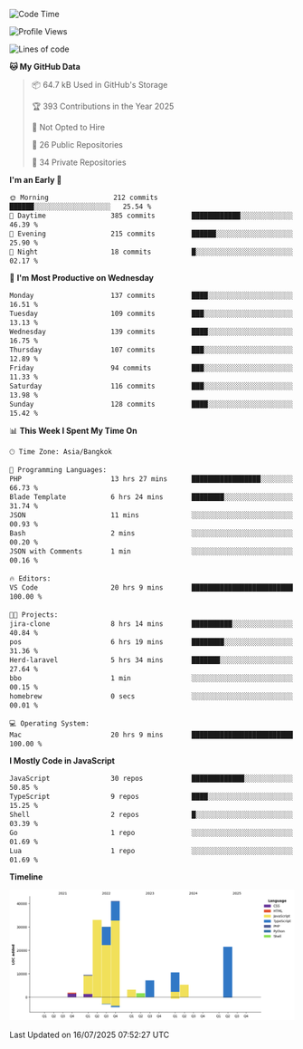 <!--START_SECTION:waka-->
![Code Time](http://img.shields.io/badge/Code%20Time-1%2C519%20hrs%2019%20mins-blue)

![Profile Views](http://img.shields.io/badge/Profile%20Views-126-blue)

![Lines of code](https://img.shields.io/badge/From%20Hello%20World%20I%27ve%20Written-164.7%20thousand%20lines%20of%20code-blue)

**🐱 My GitHub Data** 

> 📦 64.7 kB Used in GitHub's Storage 
 > 
> 🏆 393 Contributions in the Year 2025
 > 
> 🚫 Not Opted to Hire
 > 
> 📜 26 Public Repositories 
 > 
> 🔑 34 Private Repositories 
 > 
**I'm an Early 🐤** 

```text
🌞 Morning                212 commits         ██████░░░░░░░░░░░░░░░░░░░   25.54 % 
🌆 Daytime                385 commits         ████████████░░░░░░░░░░░░░   46.39 % 
🌃 Evening                215 commits         ██████░░░░░░░░░░░░░░░░░░░   25.90 % 
🌙 Night                  18 commits          █░░░░░░░░░░░░░░░░░░░░░░░░   02.17 % 
```
📅 **I'm Most Productive on Wednesday** 

```text
Monday                   137 commits         ████░░░░░░░░░░░░░░░░░░░░░   16.51 % 
Tuesday                  109 commits         ███░░░░░░░░░░░░░░░░░░░░░░   13.13 % 
Wednesday                139 commits         ████░░░░░░░░░░░░░░░░░░░░░   16.75 % 
Thursday                 107 commits         ███░░░░░░░░░░░░░░░░░░░░░░   12.89 % 
Friday                   94 commits          ███░░░░░░░░░░░░░░░░░░░░░░   11.33 % 
Saturday                 116 commits         ███░░░░░░░░░░░░░░░░░░░░░░   13.98 % 
Sunday                   128 commits         ████░░░░░░░░░░░░░░░░░░░░░   15.42 % 
```


📊 **This Week I Spent My Time On** 

```text
🕑︎ Time Zone: Asia/Bangkok

💬 Programming Languages: 
PHP                      13 hrs 27 mins      █████████████████░░░░░░░░   66.73 % 
Blade Template           6 hrs 24 mins       ████████░░░░░░░░░░░░░░░░░   31.74 % 
JSON                     11 mins             ░░░░░░░░░░░░░░░░░░░░░░░░░   00.93 % 
Bash                     2 mins              ░░░░░░░░░░░░░░░░░░░░░░░░░   00.20 % 
JSON with Comments       1 min               ░░░░░░░░░░░░░░░░░░░░░░░░░   00.16 % 

🔥 Editors: 
VS Code                  20 hrs 9 mins       █████████████████████████   100.00 % 

🐱‍💻 Projects: 
jira-clone               8 hrs 14 mins       ██████████░░░░░░░░░░░░░░░   40.84 % 
pos                      6 hrs 19 mins       ████████░░░░░░░░░░░░░░░░░   31.36 % 
Herd-laravel             5 hrs 34 mins       ███████░░░░░░░░░░░░░░░░░░   27.64 % 
bbo                      1 min               ░░░░░░░░░░░░░░░░░░░░░░░░░   00.15 % 
homebrew                 0 secs              ░░░░░░░░░░░░░░░░░░░░░░░░░   00.01 % 

💻 Operating System: 
Mac                      20 hrs 9 mins       █████████████████████████   100.00 % 
```

**I Mostly Code in JavaScript** 

```text
JavaScript               30 repos            █████████████░░░░░░░░░░░░   50.85 % 
TypeScript               9 repos             ████░░░░░░░░░░░░░░░░░░░░░   15.25 % 
Shell                    2 repos             █░░░░░░░░░░░░░░░░░░░░░░░░   03.39 % 
Go                       1 repo              ░░░░░░░░░░░░░░░░░░░░░░░░░   01.69 % 
Lua                      1 repo              ░░░░░░░░░░░░░░░░░░░░░░░░░   01.69 % 
```



**Timeline**

![Lines of Code chart](https://raw.githubusercontent.com/AdityaArgadinata/AdityaArgadinata/main/assets/bar_graph.png)


 Last Updated on 16/07/2025 07:52:27 UTC
<!--END_SECTION:waka-->
